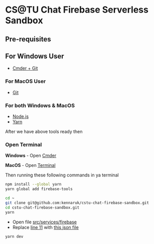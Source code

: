 # CS@TU Chat Firebase Serverless Sandbox

## Pre-requisites

## For Windows User
- [Cmder + Git](https://github.com/cmderdev/cmder/releases/download/v1.3.24/cmder.zip)

### For MacOS User
- [Git](https://git-scm.com/download/mac)

### For both Windows & MacOS
- [Node.js](https://nodejs.org/en/download)
- [Yarn](https://classic.yarnpkg.com/lang/en/docs/install/#mac-stable)

After we have above tools ready then

### Open Terminal
**Windows** - Open [Cmder](https://cmder.app/)

**MacOS** - Open [Terminal](https://en.wikipedia.org/wiki/Terminal_(macOS))

Then running these following commands in ya terminal
```sh
npm install --global yarn
yarn global add firebase-tools

cd ~
git clone git@github.com:kennaruk/cstu-chat-firebase-sandbox.git
cd cstu-chat-firebase-sandbox.git
yarn
```

- Open file [src/services/firebase](src/services/firebase.ts)
- Replace [line 11](https://github.com/kennaruk/cstu-chat-firebase-sandbox/blob/35f67767e49973dcefb4dd6993ecaf5cd258c5cb/src/services/firebase.ts#L11) with [this json file](https://firebasestorage.googleapis.com/v0/b/ken-chat-730f5.appspot.com/o/k-cred?alt=media&token=57cf5a0d-4de0-4db5-94cf-5dbb0cb361c0)

```
yarn dev
```